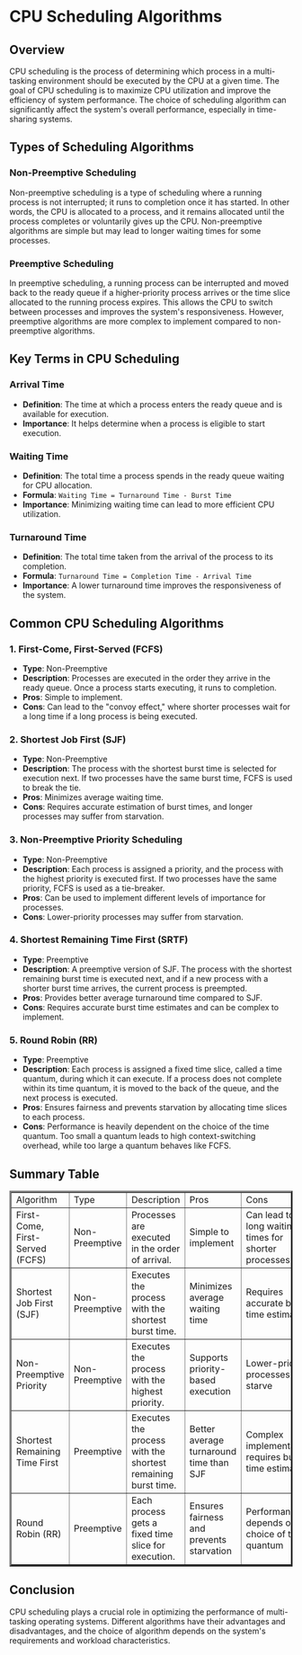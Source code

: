 # CPU Scheduling Algorithms

## Overview

CPU scheduling is the process of determining which process in a multi-tasking environment should be executed by the CPU at a given time. The goal of CPU scheduling is to maximize CPU utilization and improve the efficiency of system performance. The choice of scheduling algorithm can significantly affect the system's overall performance, especially in time-sharing systems.

## Types of Scheduling Algorithms

### Non-Preemptive Scheduling
Non-preemptive scheduling is a type of scheduling where a running process is not interrupted; it runs to completion once it has started. In other words, the CPU is allocated to a process, and it remains allocated until the process completes or voluntarily gives up the CPU. Non-preemptive algorithms are simple but may lead to longer waiting times for some processes.

### Preemptive Scheduling
In preemptive scheduling, a running process can be interrupted and moved back to the ready queue if a higher-priority process arrives or the time slice allocated to the running process expires. This allows the CPU to switch between processes and improves the system's responsiveness. However, preemptive algorithms are more complex to implement compared to non-preemptive algorithms.

## Key Terms in CPU Scheduling

### Arrival Time
- **Definition**: The time at which a process enters the ready queue and is available for execution.
- **Importance**: It helps determine when a process is eligible to start execution.

### Waiting Time
- **Definition**: The total time a process spends in the ready queue waiting for CPU allocation.
- **Formula**: `Waiting Time = Turnaround Time - Burst Time`
- **Importance**: Minimizing waiting time can lead to more efficient CPU utilization.

### Turnaround Time
- **Definition**: The total time taken from the arrival of the process to its completion.
- **Formula**: `Turnaround Time = Completion Time - Arrival Time`
- **Importance**: A lower turnaround time improves the responsiveness of the system.

## Common CPU Scheduling Algorithms

### 1. First-Come, First-Served (FCFS)
- **Type**: Non-Preemptive
- **Description**: Processes are executed in the order they arrive in the ready queue. Once a process starts executing, it runs to completion.
- **Pros**: Simple to implement.
- **Cons**: Can lead to the "convoy effect," where shorter processes wait for a long time if a long process is being executed.

### 2. Shortest Job First (SJF)
- **Type**: Non-Preemptive
- **Description**: The process with the shortest burst time is selected for execution next. If two processes have the same burst time, FCFS is used to break the tie.
- **Pros**: Minimizes average waiting time.
- **Cons**: Requires accurate estimation of burst times, and longer processes may suffer from starvation.

### 3. Non-Preemptive Priority Scheduling
- **Type**: Non-Preemptive
- **Description**: Each process is assigned a priority, and the process with the highest priority is executed first. If two processes have the same priority, FCFS is used as a tie-breaker.
- **Pros**: Can be used to implement different levels of importance for processes.
- **Cons**: Lower-priority processes may suffer from starvation.

### 4. Shortest Remaining Time First (SRTF)
- **Type**: Preemptive
- **Description**: A preemptive version of SJF. The process with the shortest remaining burst time is executed next, and if a new process with a shorter burst time arrives, the current process is preempted.
- **Pros**: Provides better average turnaround time compared to SJF.
- **Cons**: Requires accurate burst time estimates and can be complex to implement.

### 5. Round Robin (RR)
- **Type**: Preemptive
- **Description**: Each process is assigned a fixed time slice, called a time quantum, during which it can execute. If a process does not complete within its time quantum, it is moved to the back of the queue, and the next process is executed.
- **Pros**: Ensures fairness and prevents starvation by allocating time slices to each process.
- **Cons**: Performance is heavily dependent on the choice of the time quantum. Too small a quantum leads to high context-switching overhead, while too large a quantum behaves like FCFS.

## Summary Table

<table border='3'>
    <tr>
        <td>Algorithm</td>
        <td>Type</td>
        <td>Description</td>
        <td>Pros</td>
        <td>Cons</td>
    </tr>
    <tr>
        <td>First-Come, First-Served (FCFS)</td>
        <td>Non-Preemptive</td>
        <td>Processes are executed in the order of arrival.</td>
        <td>Simple to implement</td>
        <td>Can lead to long waiting times for shorter processes</td>
    </tr>
    <tr>
        <td>Shortest Job First (SJF)</td>
        <td>Non-Preemptive</td>
        <td>Executes the process with the shortest burst time.</td>
        <td>Minimizes average waiting time</td>
        <td>Requires accurate burst time estimation</td>
    </tr>
    <tr>
        <td>Non-Preemptive Priority</td>
        <td>Non-Preemptive</td>
        <td>Executes the process with the highest priority.</td>
        <td>Supports priority-based execution</td>
        <td>Lower-priority processes may starve</td>
    </tr>
    <tr>
        <td>Shortest Remaining Time First</td>
        <td>Preemptive</td>
        <td>Executes the process with the shortest remaining burst time.</td>
        <td>Better average turnaround time than SJF</td>
        <td>Complex implementation, requires burst time estimation</td>
    </tr>
    <tr>
        <td>Round Robin (RR)</td>
        <td>Preemptive</td>
        <td>Each process gets a fixed time slice for execution.</td>
        <td>Ensures fairness and prevents starvation</td>
        <td>Performance depends on the choice of time quantum</td>
    </tr>
</table>

## Conclusion

CPU scheduling plays a crucial role in optimizing the performance of multi-tasking operating systems. Different algorithms have their advantages and disadvantages, and the choice of algorithm depends on the system's requirements and workload characteristics.
